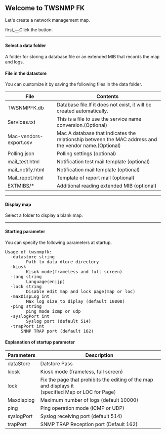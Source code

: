 ## Welcome to TWSNMP FK

Let's create a network management map.

first,<button class="bg-green-600"><Start></button>Click the button.


---
#### Select a data folder
<span class="text-xl">
A folder for storing a database file or an extended MIB that records the map and logs.
</span>


>>>
#### File in the datastore
<span class="text-xl">
You can customize it by saving the following files in the data folder.

| File | Contents |
| --- | --- |
| TWSNMPFK.db | Database file.If it does not exist, it will be created automatically.|
| Services.txt | This is a file to use the service name conversion.(Optional) |
| Mac-vendors-export.csv | Mac A database that indicates the relationship between the MAC address and the vendor name.(Optional) |
| Polling.json | Polling settings (optional) |
| mail_test.html | Notification test mail template (optional) |
| mail_notify.html | Notification mail template (optional) |
| Mail_repot.html | Template of report mail (optional) |
| EXTMIBS/*| Additional reading extended MIB (optional) |
</span>

---
#### Display map
<span class="text-xl">
Select a folder to display a blank map.</span>

---
#### Starting parameter
<span class="text-xl">
You can specify the following parameters at startup.
</span>

<pre class="text-sm font-mono">
Usage of twsnmpfk:
  -datastore string
    	Path to data dtore directory
  -kiosk
    	Kisok mode(frameless and full screen)
  -lang string
    	Language(en|jp)
  -lock string
    	Disable edit map and lock page(map or loc)
  -maxDispLog int
    	Max log size to diplay (default 10000)
  -ping string
    	ping mode icmp or udp
  -syslogPort int
    	Syslog port (default 514)
  -trapPort int
      SNMP TRAP port (default 162)
</pre>

>>>
#### Explanation of startup parameter

<div class="text-xl">

| Parameters | Description |
| --- | --- |
| dataStore | Datstore Pass |
| kiosk | Kiosk mode (frameless, full screen) |
| lock <page> | Fix the page that prohibits the editing of the map and displays it <BR> (specified Map or LOC for Page) |
| Maxdisplog <number> | Maximum number of logs (default 10000) |
| ping <Mode> | Ping operation mode (ICMP or UDP) |
| syslogPort <PORT> | Syslog receiving port (default 514) |
| trapPort <Port> | SNMP TRAP Reception port (Default 162) |

</div>


